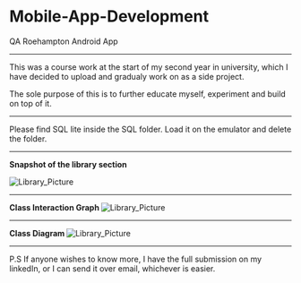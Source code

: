 # Mobile-App-Development
QA Roehampton Android App
**************************
This was a course work at the start of my second year in university, which I have decided to upload and gradualy work on as a side project.

The sole purpose of this is to further educate myself, experiment and build on top of it.

**************************
Please find SQL lite inside the SQL folder.
Load it on the emulator and delete the folder.
**************************
<b>Snapshot of the library section</b>

![Library_Picture](https://i.ibb.co/LdwCrTb/Screenshot-2020-01-03-at-23-07-46.png)
**************************
<b>Class Interaction Graph </b>
![Library_Picture](https://i.ibb.co/W5DPJw5/Screenshot-2020-01-03-at-23-06-48.png)
**************************
<b>Class Diagram </b>
![Library_Picture](https://i.ibb.co/mC68LYX/Screenshot-2020-01-03-at-23-07-03.png)
**************************

P.S 
If anyone wishes to know more, I have the full submission on my linkedIn, or I can send it over email, whichever is easier.

